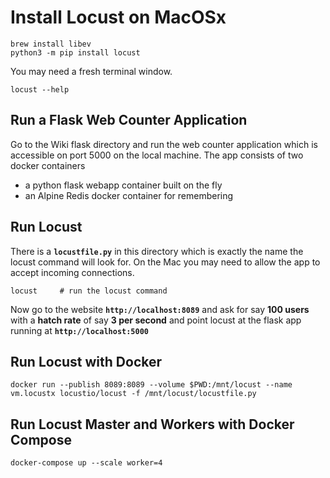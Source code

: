 
# Install Locust on MacOSx

```
brew install libev
python3 -m pip install locust
```

You may need a fresh terminal window.

```
locust --help
```


## Run a Flask Web Counter Application

Go to the Wiki flask directory and run the web counter application which is accessible on port 5000 on the local machine. The app consists of two docker containers

- a python flask webapp container built on the fly
- an Alpine Redis docker container for remembering

## Run Locust

There is a **`locustfile.py`** in this directory which is exactly the name the locust command will look for. On the Mac you may need to allow the app to accept incoming connections.

```
locust     # run the locust command
```

Now go to the website **`http://localhost:8089`** and ask for say **100 users** with a **hatch rate** of say **3 per second** and point locust at the flask app running at **`http://localhost:5000 `**


## Run Locust with Docker

```
docker run --publish 8089:8089 --volume $PWD:/mnt/locust --name vm.locustx locustio/locust -f /mnt/locust/locustfile.py
```


## Run Locust Master and Workers with Docker Compose

```
docker-compose up --scale worker=4
```
